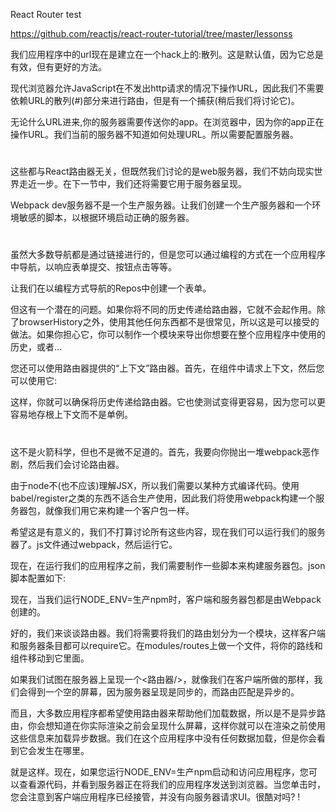 React Router test

https://github.com/reactjs/react-router-tutorial/tree/master/lessonss

我们应用程序中的url现在是建立在一个hack上的:散列。这是默认值，因为它总是有效，但有更好的方法。

现代浏览器允许JavaScript在不发出http请求的情况下操作URL，因此我们不需要依赖URL的散列(#)部分来进行路由，但是有一个捕获(稍后我们将讨论它)。

无论什么URL进来,你的服务器需要传送你的app。在浏览器中，因为你的app正在操作URL。我们当前的服务器不知道如何处理URL。所以需要配置服务器。

#
这些都与React路由器无关，但既然我们讨论的是web服务器，我们不妨向现实世界走近一步。在下一节中，我们还将需要它用于服务器呈现。

Webpack dev服务器不是一个生产服务器。让我们创建一个生产服务器和一个环境敏感的脚本，以根据环境启动正确的服务器。

#
虽然大多数导航都是通过链接进行的，但是您可以通过编程的方式在一个应用程序中导航，以响应表单提交、按钮点击等等。

让我们在以编程方式导航的Repos中创建一个表单。

但这有一个潜在的问题。如果你将不同的历史传递给路由器，它就不会起作用。除了browserHistory之外，使用其他任何东西都不是很常见，所以这是可以接受的做法。如果你担心它，你可以制作一个模块来导出你想要在整个应用程序中使用的历史，或者…

您还可以使用路由器提供的“上下文”路由器。首先，在组件中请求上下文，然后您可以使用它:

这样，你就可以确保将历史传递给路由器。它也使测试变得更容易，因为您可以更容易地存根上下文而不是单例。

#
这不是火箭科学，但也不是微不足道的。首先，我要向你抛出一堆webpack恶作剧，然后我们会讨论路由器。

由于node不(也不应该)理解JSX，所以我们需要以某种方式编译代码。使用babel/register之类的东西不适合生产使用，因此我们将使用webpack构建一个服务器包，就像我们用它来构建一个客户包一样。

希望这是有意义的，我们不打算讨论所有这些内容，现在我们可以运行我们的服务器了。js文件通过webpack，然后运行它。

现在，在运行我们的应用程序之前，我们需要制作一些脚本来构建服务器包。json脚本配置如下:

现在，当我们运行NODE_ENV=生产npm时，客户端和服务器包都是由Webpack创建的。

好的，我们来谈谈路由器。我们将需要将我们的路由划分为一个模块，这样客户端和服务器条目都可以require它。在modules/routes上做一个文件，将你的路线和组件移动到它里面。

如果我们试图在服务器上呈现一个<路由器/>，就像我们在客户端所做的那样，我们会得到一个空的屏幕，因为服务器呈现是同步的，而路由匹配是异步的。

而且，大多数应用程序都希望使用路由器来帮助他们加载数据，所以是不是异步路由，你会想知道在你实际渲染之前会呈现什么屏幕，这样你就可以在渲染之前使用这些信息来加载异步数据。我们在这个应用程序中没有任何数据加载，但是你会看到它会发生在哪里。

就是这样。现在，如果您运行NODE_ENV=生产npm启动和访问应用程序，您可以查看源代码，并看到服务器正在将我们的应用程序发送到浏览器。当您单击时，您会注意到客户端应用程序已经接管，并没有向服务器请求UI。很酷对吗? !